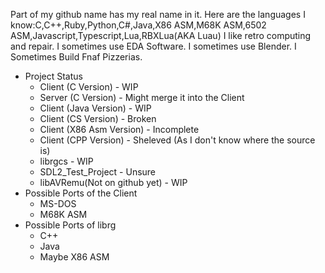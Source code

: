    Part of my github name has my real name in it. 
   Here are the languages I know:C,C++,Ruby,Python,C#,Java,X86 ASM,M68K ASM,6502 ASM,Javascript,Typescript,Lua,RBXLua(AKA Luau)
    I like retro computing and repair. I sometimes use EDA Software. I sometimes use Blender. I Sometimes Build Fnaf Pizzerias.

- Project Status
  - Client (C Version) - WIP
  - Server (C Version) - Might merge it into the Client
  - Client (Java Version) - WIP
  - Client (CS Version) - Broken
  - Client (X86 Asm Version) - Incomplete
  - Client (CPP Version) - Sheleved (As I don't know where the source is)
  - librgcs - WIP
  - SDL2_Test_Project - Unsure
  - libAVRemu(Not on github yet) - WIP
- Possible Ports of the Client
  - MS-DOS
  - M68K ASM
- Possible Ports of librg
    - C++
    - Java
    - Maybe X86 ASM
